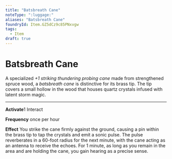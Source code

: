 ```yaml
---
title: "Batsbreath Cane"
noteType: ":luggage:"
aliases: "Batsbreath Cane"
foundryId: Item.GZ5dCz9c85PNxvgw
tags:
  - Item
draft: true
---
```


# Batsbreath Cane

A specialized _+1 striking thundering probing cane_ made from strengthened spruce wood, a _batsbreath cane_ is distinctive for its brass tip. The tip covers a small hollow in the wood that houses quartz crystals infused with latent storm magic.

* * *

**Activate**1 Interact

**Frequency** once per hour

**Effect** You strike the cane firmly against the ground, causing a pin within the brass tip to tap the crystals and emit a sonic pulse. The pulse reverberates in a 60-foot radius for the next minute, with the cane acting as an antenna to receive the echoes. For 1 minute, as long as you remain in the area and are holding the cane, you gain hearing as a precise sense.


